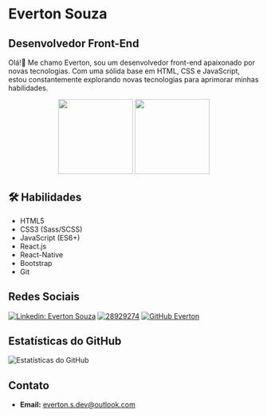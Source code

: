 # Everton Souza

## Desenvolvedor Front-End

Olá!👋  Me chamo Everton, sou um desenvolvedor front-end apaixonado por novas tecnologias. Com uma sólida base em HTML, CSS e JavaScript, estou constantemente explorando novas tecnologias para aprimorar minhas habilidades.

<div align="center">
  <img height="150" src="https://github-readme-stats.vercel.app/api?username=EvertonSouzaa&hide=contribs&count_private=true&show_icons=true&bg_color=0,1a1919,222&title_color=fff&text_color=fff&icon_color=fff&border_color=000&include_all_commits=true" />
  <img height="150" src="https://github-readme-stats.vercel.app/api/top-langs/?username=EvertonSouzaa&bg_color=0,222,1a1919&title_color=fff&text_color=fff&icon_color=fff&border_color=000&layout=donut" />
</div>


## 🛠️ Habilidades
- HTML5
- CSS3 (Sass/SCSS)
- JavaScript (ES6+)
- React.js
- React-Native
- Bootstrap
- Git

## Redes Sociais

[![Linkedin: Everton Souza](https://img.shields.io/badge/-Everton%20Souza-blue?style=flat-square&logo=Linkedin&logoColor=white&link=https://www.linkedin.com/in/https://www.linkedin.com/in/everton-souza-a93062182/)](https://www.linkedin.com/in/everton-souza-a93062182/)
[![28929274](https://img.shields.io/badge/-Rocketseat-blueviolet?style=flat-square)](https://app.rocketseat.com.br/me/everton-da-silva-souza-01593)
[![GitHub Everton](https://img.shields.io/github/followers/EvertonSouzaa?label=follow&style=social)](https://github.com/EvertonSouzaa)



## Estatísticas do GitHub

![Estatísticas do GitHub](https://github-readme-stats.vercel.app/api?username=EvertonSouzaa&show_icons=true&theme=dracula)


## Contato

- **Email:** everton.s.dev@outlook.com

